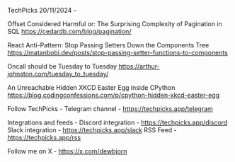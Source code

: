 TechPicks 20/11/2024 -

Offset Considered Harmful or: The Surprising Complexity of Pagination in SQL
https://cedardb.com/blog/pagination/

React Anti-Pattern: Stop Passing Setters Down the Components Tree
https://matanbobi.dev/posts/stop-passing-setter-functions-to-components

Oncall should be Tuesday to Tuesday
https://arthur-johnston.com/tuesday_to_tuesday/

An Unreachable Hidden XKCD Easter Egg inside CPython
https://blog.codingconfessions.com/p/cpython-hidden-xkcd-easter-egg

Follow TechPicks -
Telegram channel - https://techpicks.app/telegram

Integrations and feeds -
Discord integration - https://techpicks.app/discord
Slack integration - https://techpicks.app/slack
RSS Feed - https://techpicks.app/rss

Follow me on X - https://x.com/dewbjorn